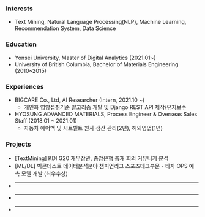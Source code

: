 ### Interests

* Text Mining, Natural Language Processing(NLP), Machine Learning, Recommendation System, Data Science

### Education

* Yonsei University, Master of Digital Analytics (2021.01~)
* University of British Columbia, Bachelor of Materials Engineering (2010~2015)

### Experiences

* BIGCARE Co., Ltd, AI Researcher (Intern, 2021.10 ~)
   - 개인화 영양섭취기준 알고리즘 개발 및 Django REST API 제작/유지보수
* HYOSUNG ADVANCED MATERIALS, Process Engineer & Overseas Sales Staff (2018.01 ~ 2021.01)
   - 자동차 에어백 및 시트벨트 원사 생산 관리(2년), 해외영업(1년)

### Projects

* [TextMining] KDI G20 재무장관, 중앙은행 총재 회의 커뮤니케 분석
* [ML/DL] 빅콘테스트 데이터분석분야 챔피언리그 스포츠테크부문 - 타자 OPS 예측 모델 개발 (최우수상)
* ---
* ---
* ---
